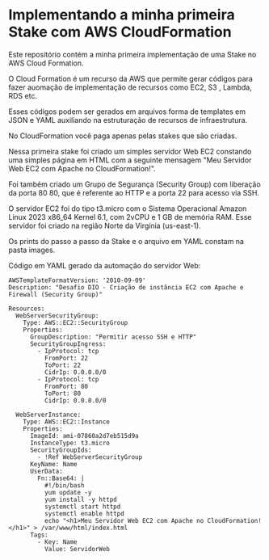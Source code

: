 # Implementando a minha primeira Stake com AWS CloudFormation

Este repositório contém a minha primeira implementação de uma Stake no AWS Cloud Formation.

O Cloud Formation é um recurso da AWS que permite gerar códigos para fazer auomação de implementação de recursos como EC2, S3 , Lambda, RDS etc.

Esses códigos podem ser gerados em arquivos forma de templates em JSON e YAML auxiliando na estruturação de recursos de infraestrutura.

No CloudFormation você paga apenas pelas stakes que são criadas.

Nessa primeira stake foi criado um simples servidor Web EC2 constando uma simples página em HTML com a seguinte mensagem "Meu Servidor Web EC2 com Apache no CloudFormation!".

Foi também criado um Grupo de Segurança (Security Group) com liberação da porta 80 80, que é referente ao HTTP e a porta 22 para acesso via SSH.

O servidor EC2 foi do tipo t3.micro com o Sistema Operacional Amazon Linux 2023 x86_64 Kernel 6.1, com 2vCPU e 1 GB de memória RAM. Esse servidor foi criado na região Norte da Virgínia (us-east-1).


Os prints do passo a passo da Stake e o arquivo em YAML constam na pasta images.


Código em YAML gerado da automação do servidor Web:

```
AWSTemplateFormatVersion: '2010-09-09'
Description: "Desafio DIO - Criação de instância EC2 com Apache e Firewall (Security Group)"

Resources:
  WebServerSecurityGroup:
    Type: AWS::EC2::SecurityGroup
    Properties:
      GroupDescription: "Permitir acesso SSH e HTTP"
      SecurityGroupIngress:
        - IpProtocol: tcp
          FromPort: 22
          ToPort: 22
          CidrIp: 0.0.0.0/0
        - IpProtocol: tcp
          FromPort: 80
          ToPort: 80
          CidrIp: 0.0.0.0/0

  WebServerInstance:
    Type: AWS::EC2::Instance
    Properties:
      ImageId: ami-07860a2d7eb515d9a  
      InstanceType: t3.micro          
      SecurityGroupIds:
        - !Ref WebServerSecurityGroup
      KeyName: Name 
      UserData:
        Fn::Base64: |
          #!/bin/bash
          yum update -y
          yum install -y httpd
          systemctl start httpd
          systemctl enable httpd
          echo "<h1>Meu Servidor Web EC2 com Apache no CloudFormation!</h1>" > /var/www/html/index.html
      Tags:
        - Key: Name
          Value: ServidorWeb
```
